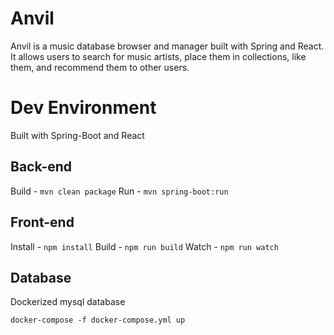 # Anvil

Anvil is a music database browser and manager built with Spring and React. It allows users to search for music artists, place them in collections, like them, and recommend them to other users.

# Dev Environment

Built with Spring-Boot and React

## Back-end

Build - ```mvn clean package```
Run - ```mvn spring-boot:run```

## Front-end

Install - ```npm install```
Build - ```npm run build```
Watch - ```npm run watch```

## Database

Dockerized mysql database

```docker-compose -f docker-compose.yml up```
